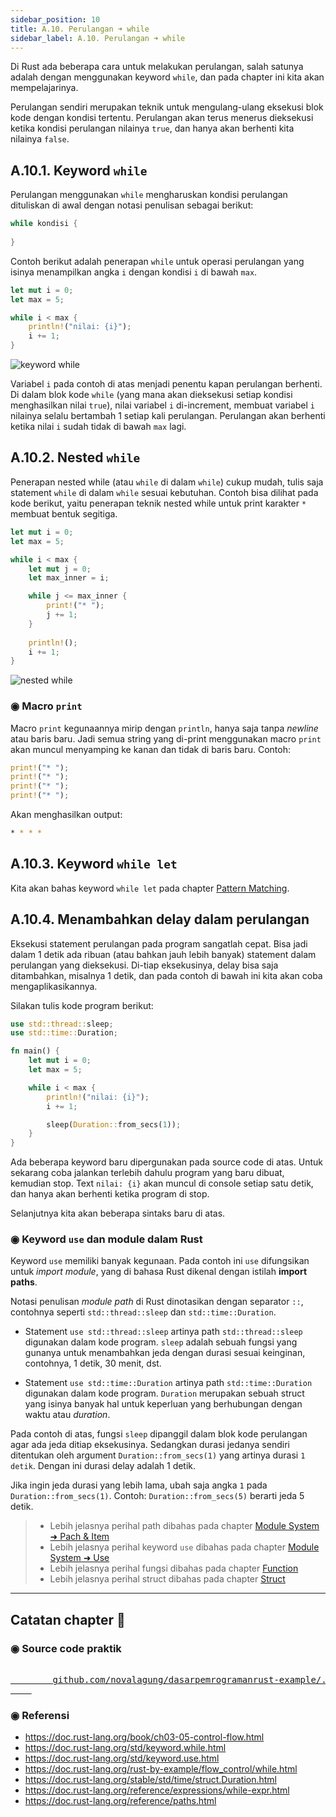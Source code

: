 ```yaml
---
sidebar_position: 10
title: A.10. Perulangan ➜ while
sidebar_label: A.10. Perulangan ➜ while
---
```


Di Rust ada beberapa cara untuk melakukan perulangan, salah satunya adalah dengan menggunakan keyword `while`, dan pada chapter ini kita akan mempelajarinya.

Perulangan sendiri merupakan teknik untuk mengulang-ulang eksekusi blok kode dengan kondisi tertentu. Perulangan akan terus menerus dieksekusi ketika kondisi perulangan nilainya `true`, dan hanya akan berhenti kita nilainya `false`.

## A.10.1. Keyword `while`

Perulangan menggunakan `while` mengharuskan kondisi perulangan dituliskan di awal dengan notasi penulisan sebagai berikut:

```rust
while kondisi {
    
}
```

Contoh berikut adalah penerapan `while` untuk operasi perulangan yang isinya menampilkan angka `i` dengan kondisi `i` di bawah `max`.

```rust
let mut i = 0;
let max = 5;

while i < max {
    println!("nilai: {i}");
    i += 1;
}
```

![keyword while](img/perulangan-while-1.png)

Variabel `i` pada contoh di atas menjadi penentu kapan perulangan berhenti. Di dalam blok kode `while` (yang mana akan dieksekusi setiap kondisi menghasilkan nilai `true`), nilai variabel `i` di-increment, membuat variabel `i` nilainya selalu bertambah 1 setiap kali perulangan. Perulangan akan berhenti ketika nilai `i` sudah tidak di bawah `max` lagi.

## A.10.2. Nested `while`

Penerapan nested while (atau `while` di dalam `while`) cukup mudah, tulis saja statement `while` di dalam `while` sesuai kebutuhan. Contoh bisa dilihat pada kode berikut, yaitu penerapan teknik nested while untuk print karakter `*` membuat bentuk segitiga.

```rust
let mut i = 0;
let max = 5;

while i < max {
    let mut j = 0;
    let max_inner = i;

    while j <= max_inner {
        print!("* ");
        j += 1;
    }
    
    println!();
    i += 1;
}
```

![nested while](img/perulangan-while-2.png)

### ◉ Macro `print`

Macro `print` kegunaannya mirip dengan `println`, hanya saja tanpa *newline* atau baris baru. Jadi semua string yang di-print menggunakan macro `print` akan muncul menyamping ke kanan dan tidak di baris baru. Contoh:

```rust
print!("* ");
print!("* ");
print!("* ");
print!("* ");
```

Akan menghasilkan output:

```bash
* * * * 
```

## A.10.3. Keyword `while let`

Kita akan bahas keyword `while let` pada chapter [Pattern Matching](/basic/pattern-matching).

## A.10.4. Menambahkan delay dalam perulangan

Eksekusi statement perulangan pada program sangatlah cepat. Bisa jadi dalam 1 detik ada ribuan (atau bahkan jauh lebih banyak) statement dalam perulangan yang dieksekusi. Di-tiap eksekusinya, delay bisa saja ditambahkan, misalnya 1 detik, dan pada contoh di bawah ini kita akan coba mengaplikasikannya.

Silakan tulis kode program berikut:

```rust
use std::thread::sleep;
use std::time::Duration;

fn main() {
    let mut i = 0;
    let max = 5;

    while i < max {
        println!("nilai: {i}");
        i += 1;

        sleep(Duration::from_secs(1));
    }
}
```

Ada beberapa keyword baru dipergunakan pada source code di atas. Untuk sekarang coba jalankan terlebih dahulu program yang baru dibuat, kemudian stop. Text `nilai: {i}` akan muncul di console setiap satu detik, dan hanya akan berhenti ketika program di stop.

Selanjutnya kita akan beberapa sintaks baru di atas.

### ◉ Keyword `use` dan module dalam Rust

Keyword `use` memiliki banyak kegunaan. Pada contoh ini `use` difungsikan untuk *import module*, yang di bahasa Rust dikenal dengan istilah **import paths**.

Notasi penulisan *module path* di Rust dinotasikan dengan separator `::`, contohnya seperti `std::thread::sleep` dan `std::time::Duration`.

- Statement `use std::thread::sleep` artinya path `std::thread::sleep` digunakan dalam kode program. `sleep` adalah sebuah fungsi yang gunanya untuk menambahkan jeda dengan durasi sesuai keinginan, contohnya, 1 detik, 30 menit, dst.

- Statement `use std::time::Duration` artinya path `std::time::Duration` digunakan dalam kode program. `Duration` merupakan sebuah struct yang isinya banyak hal untuk keperluan yang berhubungan dengan waktu atau *duration*.

Pada contoh di atas, fungsi `sleep` dipanggil dalam blok kode perulangan agar ada jeda ditiap eksekusinya. Sedangkan durasi jedanya sendiri ditentukan oleh argument `Duration::from_secs(1)` yang artinya durasi `1 detik`. Dengan ini durasi delay adalah 1 detik.

Jika ingin jeda durasi yang lebih lama, ubah saja angka `1` pada `Duration::from_secs(1)`. Contoh: `Duration::from_secs(5)` berarti jeda 5 detik.

> - Lebih jelasnya perihal path dibahas pada chapter [Module System ➜ Pach & Item](/basic/path-item)
> - Lebih jelasnya perihal keyword `use` dibahas pada chapter [Module System ➜ Use](/basic/use)
> - Lebih jelasnya perihal fungsi dibahas pada chapter [Function](/basic/function)
> - Lebih jelasnya perihal struct dibahas pada chapter [Struct](/basic/struct)

---

## Catatan chapter 📑

### ◉ Source code praktik

<pre>
    <a href="https://github.com/novalagung/dasarpemrogramanrust-example/tree/master/perulangan_while">
        github.com/novalagung/dasarpemrogramanrust-example/../perulangan_while
    </a>
</pre>

### ◉ Referensi

- https://doc.rust-lang.org/book/ch03-05-control-flow.html
- https://doc.rust-lang.org/std/keyword.while.html
- https://doc.rust-lang.org/std/keyword.use.html
- https://doc.rust-lang.org/rust-by-example/flow_control/while.html
- https://doc.rust-lang.org/stable/std/time/struct.Duration.html
- https://doc.rust-lang.org/reference/expressions/while-expr.html
- https://doc.rust-lang.org/reference/paths.html
